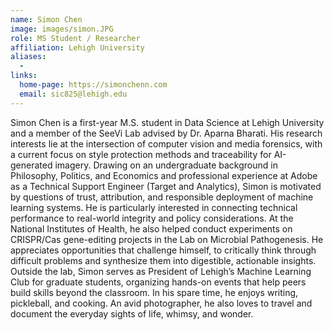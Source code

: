 ```yaml
---
name: Simon Chen
image: images/simon.JPG
role: MS Student / Researcher
affiliation: Lehigh University
aliases:
  - 
links:
  home-page: https://simonchenn.com
  email: sic825@lehigh.edu
---
```


Simon Chen is a first-year M.S. student in Data Science at Lehigh University and a member of the SeeVi Lab advised by Dr. Aparna Bharati. His research interests lie at the intersection of computer vision and media forensics, with a current focus on style protection methods and traceability for AI-generated imagery.
Drawing on an undergraduate background in Philosophy, Politics, and Economics and professional experience at Adobe as a Technical Support Engineer (Target and Analytics), Simon is motivated by questions of trust, attribution, and responsible deployment of machine learning systems. He is particularly interested in connecting technical performance to real-world integrity and policy considerations.
At the National Institutes of Health, he also helped conduct experiments on CRISPR/Cas gene-editing projects in the Lab on Microbial Pathogenesis. He appreciates opportunities that challenge himself, to critically think through difficult problems and synthesize them into digestible, actionable insights.
Outside the lab, Simon serves as President of Lehigh’s Machine Learning Club for graduate students, organizing hands-on events that help peers build skills beyond the classroom. In his spare time, he enjoys writing, pickleball, and cooking. An avid photographer, he also loves to travel and document the everyday sights of life, whimsy, and wonder.